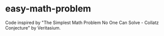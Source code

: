 # easy-math-problem
Code inspired by "The Simplest Math Problem No One Can Solve - Collatz Conjecture" by Veritasium.

